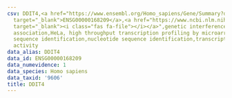 ```yaml
---
csv: DDIT4,<a href="https://www.ensembl.org/Homo_sapiens/Gene/Summary?db=core;g=ENSG00000168209"
  target="_blank">ENSG00000168209</a>,<a href="https://www.ncbi.nlm.nih.gov/pubmed/17216044"
  target="_blank"><i class="fas fa-file"></i></a>",genetic interference,functional
  association,HeLa, high throughput transcription profiling by microarray,nucleotide
  sequence identification,nucleotide sequence identification,transcriptional regulation,down-regulates
  activity
data_alias: DDIT4
data_id: ENSG00000168209
data_numevidence: 1
data_species: Homo sapiens
data_taxid: '9606'
title: DDIT4
---
```

